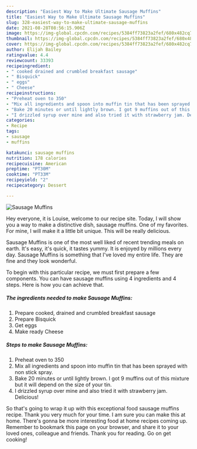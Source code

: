```yaml
---
description: "Easiest Way to Make Ultimate Sausage Muffins"
title: "Easiest Way to Make Ultimate Sausage Muffins"
slug: 328-easiest-way-to-make-ultimate-sausage-muffins
date: 2021-08-28T08:56:15.906Z
image: https://img-global.cpcdn.com/recipes/5384ff73823a2fef/680x482cq70/sausage-muffins-recipe-main-photo.jpg
thumbnail: https://img-global.cpcdn.com/recipes/5384ff73823a2fef/680x482cq70/sausage-muffins-recipe-main-photo.jpg
cover: https://img-global.cpcdn.com/recipes/5384ff73823a2fef/680x482cq70/sausage-muffins-recipe-main-photo.jpg
author: Elijah Bailey
ratingvalue: 4.4
reviewcount: 33393
recipeingredient:
- " cooked drained and crumbled breakfast sausage"
- " Bisquick"
- " eggs"
- " Cheese"
recipeinstructions:
- "Preheat oven to 350"
- "Mix all ingredients and spoon into muffin tin that has been sprayed with non stick spray."
- "Bake 20 minutes or until lightly brown. I got 9 muffins out of this mixture but it will depend on the size of your tin."
- "I drizzled syrup over mine and also tried it with strawberry jam. Delicious!"
categories:
- Recipe
tags:
- sausage
- muffins

katakunci: sausage muffins 
nutrition: 178 calories
recipecuisine: American
preptime: "PT30M"
cooktime: "PT33M"
recipeyield: "2"
recipecategory: Dessert

---
```



![Sausage Muffins](https://img-global.cpcdn.com/recipes/5384ff73823a2fef/680x482cq70/sausage-muffins-recipe-main-photo.jpg)

Hey everyone, it is Louise, welcome to our recipe site. Today, I will show you a way to make a distinctive dish, sausage muffins. One of my favorites. For mine, I will make it a little bit unique. This will be really delicious.

Sausage Muffins is one of the most well liked of recent trending meals on earth. It's easy, it's quick, it tastes yummy. It is enjoyed by millions every day. Sausage Muffins is something that I've loved my entire life. They are fine and they look wonderful.




To begin with this particular recipe, we must first prepare a few components. You can have sausage muffins using 4 ingredients and 4 steps. Here is how you can achieve that.

<!--inarticleads1-->

##### The ingredients needed to make Sausage Muffins:

1. Prepare  cooked, drained and crumbled breakfast sausage
1. Prepare  Bisquick
1. Get  eggs
1. Make ready  Cheese




<!--inarticleads2-->

##### Steps to make Sausage Muffins:

1. Preheat oven to 350
1. Mix all ingredients and spoon into muffin tin that has been sprayed with non stick spray.
1. Bake 20 minutes or until lightly brown. I got 9 muffins out of this mixture but it will depend on the size of your tin.
1. I drizzled syrup over mine and also tried it with strawberry jam. Delicious!




So that's going to wrap it up with this exceptional food sausage muffins recipe. Thank you very much for your time. I am sure you can make this at home. There's gonna be more interesting food at home recipes coming up. Remember to bookmark this page on your browser, and share it to your loved ones, colleague and friends. Thank you for reading. Go on get cooking!
